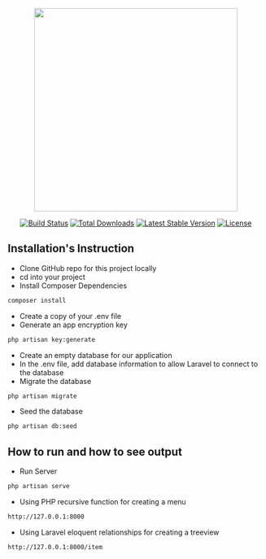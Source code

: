 <p align="center"><a href="https://laravel.com" target="_blank"><img src="https://raw.githubusercontent.com/laravel/art/master/logo-lockup/5%20SVG/2%20CMYK/1%20Full%20Color/laravel-logolockup-cmyk-red.svg" width="400"></a></p>

<p align="center">
<a href="https://travis-ci.org/laravel/framework"><img src="https://travis-ci.org/laravel/framework.svg" alt="Build Status"></a>
<a href="https://packagist.org/packages/laravel/framework"><img src="https://img.shields.io/packagist/dt/laravel/framework" alt="Total Downloads"></a>
<a href="https://packagist.org/packages/laravel/framework"><img src="https://img.shields.io/packagist/v/laravel/framework" alt="Latest Stable Version"></a>
<a href="https://packagist.org/packages/laravel/framework"><img src="https://img.shields.io/packagist/l/laravel/framework" alt="License"></a>
</p>

## Installation's Instruction


- Clone GitHub repo for this project locally
- cd into your project
- Install Composer Dependencies
```sh
composer install
```
- Create a copy of your .env file
- Generate an app encryption key
```sh
php artisan key:generate
```
- Create an empty database for our application
- In the .env file, add database information to allow Laravel to connect to the database
- Migrate the database
```sh
php artisan migrate
```
- Seed the database
```sh
php artisan db:seed
```


## How to run and how to see output
- Run Server
```sh
php artisan serve
```
- Using PHP recursive function for creating a menu
```sh
http://127.0.0.1:8000
```

- Using Laravel eloquent relationships for creating a treeview
```sh
http://127.0.0.1:8000/item
```
